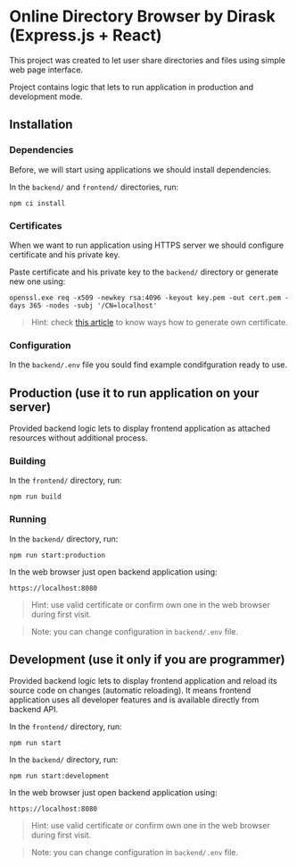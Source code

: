 # Online Directory Browser by Dirask (Express.js + React)

This project was created to let user share directories and files using simple web page interface.

Project contains logic that lets to run application in production and development mode.

## Installation

### Dependencies

Before, we will start using applications we should install dependencies. 

In the `backend/` and `frontend/` directories, run:

```
npm ci install
```

### Certificates

When we want to run application using HTTPS server we should configure certificate and his private key.

Paste certificate and his private key to the `backend/` directory or generate new one using:

```
openssl.exe req -x509 -newkey rsa:4096 -keyout key.pem -out cert.pem -days 365 -nodes -subj '/CN=localhost'
```

> Hint: check [this article](https://dirask.com/posts/openssl-generate-localhost-pem-certificate-under-Windows-1enOWD) to know ways how to generate own certificate.

### Configuration

In the `backend/.env` file you sould find example condifguration ready to use.

## Production (use it to run application on your server)

Provided backend logic lets to display frontend application as attached resources without additional process.

### Building

In the `frontend/` directory, run:

```
npm run build
```

### Running

In the `backend/` directory, run:

```
npm run start:production
```

In the web browser just open backend application using:

```
https://localhost:8080
```
> Hint: use valid certificate or confirm own one in the web browser during first visit.

> Note: you can change configuration in `backend/.env` file.

## Development (use it only if you are programmer)

Provided backend logic lets to display frontend application and reload its source code on changes (automatic reloading). It means frontend application uses all developer features and is available directly from backend API.

In the `frontend/` directory, run:

```
npm run start
```

In the `backend/` directory, run:

```
npm run start:development
```

In the web browser just open backend application using:

```
https://localhost:8080
```
> Hint: use valid certificate or confirm own one in the web browser during first visit.

> Note: you can change configuration in `backend/.env` file.
